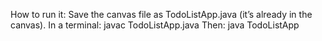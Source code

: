 How to run it:
Save the canvas file as TodoListApp.java (it’s already in the canvas).
In a terminal: javac TodoListApp.java
Then: java TodoListApp
